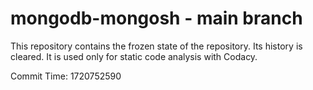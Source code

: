 # mongodb-mongosh - main branch

This repository contains the frozen state of the repository.
Its history is cleared. It is used only for static code
analysis with Codacy.

Commit Time: 1720752590